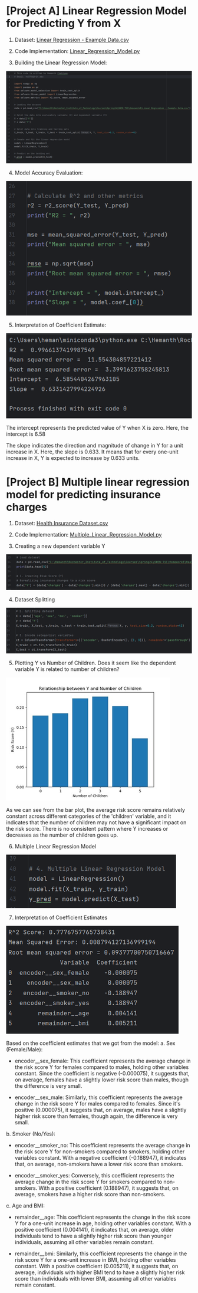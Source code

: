 # [Project A] Linear Regression Model for Predicting Y from X

1. Dataset: [Linear Regression - Example Data.csv](https://github.com/hemanthchebiyam/Reinforcement-Learning/blob/main/MultipleLinearRegression/Health%20Insurance%20Dataset.csv)

2. Code Implementation: [Linear_Regression_Model.py](https://github.com/hemanthchebiyam/Reinforcement-Learning/blob/main/MultipleLinearRegression/Linear_Regression_Model.py)

3.	Building the Linear Regression Model:

![A1](/resources/A1.png) 

4.	Model Accuracy Evaluation:

![A2](/resources/A2.png) 

5.	Interpretation of Coefficient Estimate:

![A3](/resources/A3.png)


   


The intercept represents the predicted value of Y when X is zero.
Here, the intercept is 6.58
 
The slope indicates the direction and magnitude of change in Y for a unit increase in X.
Here, the slope is 0.633. It means that for every one-unit increase in X, Y is expected to increase by 0.633 units.
#


# [Project B] Multiple linear regression model for predicting insurance charges

1. Dataset: [Health Insurance Dataset.csv](https://github.com/hemanthchebiyam/Reinforcement-Learning/blob/main/MultipleLinearRegression/Health%20Insurance%20Dataset.csv)
   
2. Code Implementation: [Multiple_Linear_Regression_Model.py](/MultipleLinearRegression/Multiple_Linear_Regression_Model.py)

4.	Creating a new dependent variable Y

 ![B1](/resources/B1.png)

4.	Dataset Splitting

  ![B2](/resources/B2.png)

5.	Plotting Y vs Number of Children. Does it seem like the dependent variable Y is related to number of children?

 ![B4](/resources/B4.jpg)
 
As we can see from the bar plot, the average risk score remains relatively constant across different categories of the 'children' variable, and it indicates that the number of children may not have a significant impact on the risk score. There is no consistent pattern where Y increases or decreases as the number of children goes up.

6.	Multiple Linear Regression Model

 ![B3](/resources/B3.png)

 
7.	Interpretation of Coefficient Estimates

 ![B5](/resources/B5.png)
 
Based on the coefficient estimates that we got from the model:
a.	Sex (Female/Male):

-	encoder__sex_female: This coefficient represents the average change in the risk score Y for females compared to males, holding other variables constant. Since the coefficient is negative (-0.000075), it suggests that, on average, females have a slightly lower risk score than males, though the difference is very small.

-	encoder__sex_male: Similarly, this coefficient represents the average change in the risk score Y for males compared to females. Since it's positive (0.000075), it suggests that, on average, males have a slightly higher risk score than females, though again, the difference is very small.

b.	Smoker (No/Yes):

-	encoder__smoker_no: This coefficient represents the average change in the risk score Y for non-smokers compared to smokers, holding other variables constant. With a negative coefficient (-0.188947), it indicates that, on average, non-smokers have a lower risk score than smokers.

-	encoder__smoker_yes: Conversely, this coefficient represents the average change in the risk score Y for smokers compared to non-smokers. With a positive coefficient (0.188947), it suggests that, on average, smokers have a higher risk score than non-smokers.

c.	Age and BMI:

-	remainder__age: This coefficient represents the change in the risk score Y for a one-unit increase in age, holding other variables constant. With a positive coefficient (0.004141), it indicates that, on average, older individuals tend to have a slightly higher risk score than younger individuals, assuming all other variables remain constant.

-	remainder__bmi: Similarly, this coefficient represents the change in the risk score Y for a one-unit increase in BMI, holding other variables constant. With a positive coefficient (0.005211), it suggests that, on average, individuals with higher BMI tend to have a slightly higher risk score than individuals with lower BMI, assuming all other variables remain constant.

